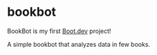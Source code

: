 # bookbot

BookBot is my first [Boot.dev](https://www.boot.dev) project!

A simple bookbot that analyzes data in few books.
